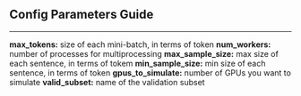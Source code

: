 ## Config Parameters Guide

---

**max_tokens:** size of each mini-batch, in terms of token
**num_workers:** number of processes for multiprocessing
**max_sample_size:** max size of each sentence, in terms of tokem
**min_sample_size:** min size of each sentence, in terms of token
**gpus_to_simulate:** number of GPUs you want to simulate
**valid_subset:** name of the validation subset

